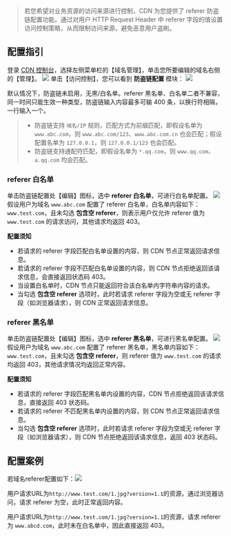 > 若您希望对业务资源的访问来源进行控制，CDN 为您提供了 referer 防盗链配置功能。通过对用户 HTTP Request Header 中 referer 字段的值设置访问控制策略，从而限制访问来源，避免恶意用户盗刷。

## 配置指引

登录 [CDN 控制台](http://console.tce.fsphere.cn/cdn)，选择左侧菜单栏的【域名管理】，单击您所要编辑的域名右侧的【管理】。
![](http://imgcache.tcecqpoc.fsphere.cn/image/mc.qcloudimg.com/static/img/1f2cb594cd614b62b589cb20a20ed362/basic-config-1.png)
单击【访问控制】，您可以看到 **防盗链配置** 模块：
![](http://imgcache.tcecqpoc.fsphere.cn/image/mc.qcloudimg.com/static/img/7322fafaaf8a7d48422be43d8dc01f63/refer-config-1.png)

默认情况下，防盗链未启用，无黑/白名单。referer 黑名单、白名单二者不兼容，同一时间只能生效一种类型，防盗链输入内容最多可输 400 条，以换行符相隔，一行输入一个。

> - 防盗链支持 ```域名/IP``` 规则，匹配方式为前缀匹配，即假设名单为 ```www.abc.com```，则 ```www.abc.com/123```、```www.abc.com.cn``` 也会匹配；假设配置名单为 ```127.0.0.1```，则 ```127.0.0.1/123``` 也会匹配。
> - 防盗链支持通配符匹配，即假设名单为 ```*.qq.com```，则 ```www.qq.com```、```a.qq.com``` 均会匹配。

### referer 白名单

单击防盗链配置处【编辑】图标，选中 **referer 白名单**，可进行白名单配置。
![](http://imgcache.tcecqpoc.fsphere.cn/image/mc.qcloudimg.com/static/img/49bd3daadeba7fccee2858f1e7e82e2f/refer-config-3.png)
假设用户为域名 ```www.abc.com``` 配置了 referer 白名单，白名单内容如下：```www.test.com```，且未勾选 **包含空 referer**，则表示用户仅允许 referer 值为 ```www.test.com``` 的请求访问，其他请求均返回 403。 

**配置须知** 

- 若请求的 referer 字段匹配白名单设置的内容，则 CDN 节点正常返回请求信息。
- 若请求的 referer 字段不匹配白名单设置的内容，则 CDN 节点拒绝返回该请求信息，会直接返回状态码 403。
- 当设置白名单时，CDN 节点只能返回符合该白名单内字符串内容的请求。
- 当勾选 **包含空 referer** 选项时，此时若请求 referer 字段为空或无 referer 字段（如浏览器请求），则 CDN 正常返回请求信息。

### referer 黑名单

单击防盗链配置处【编辑】图标，选中 **referer 黑名单**，可进行黑名单配置。
![](http://imgcache.tcecqpoc.fsphere.cn/image/mc.qcloudimg.com/static/img/690538acf3324386b5d9ad9616aa100f/refer-config-2.png)
假设用户为域名 ```www.abc.com``` 配置了 referer 黑名单，黑名单内容如下：```www.test.com```，且未勾选 **包含空 referer**，则 referer 值为 ```www.test.com``` 的请求均返回 403，其他请求情况均返回正常内容。

**配置须知** 

- 若请求的 referer 字段匹配黑名单内设置的内容，CDN 节点拒绝返回该请求信息，直接返回 403 状态码。
- 若请求的 referer 不匹配黑名单内设置的内容，则 CDN 节点正常返回请求信息。
- 当勾选 **包含空 referer** 选项时，此时若请求 referer 字段为空或无 referer 字段（如浏览器请求），则 CDN 节点拒绝返回该请求信息，返回 403 状态码。

## 配置案例

若域名referer配置如下：![](http://imgcache.tcecqpoc.fsphere.cn/image/mc.qcloudimg.com/static/img/b48cb8de16269e71c6575d54bfc7d2d6/refer-config-4.png)

用户请求URL为```http://www.test.com/1.jpg?version=1.1```的资源，通过浏览器访问，请求 referer 为空，此时正常返回内容。

用户请求URL为```http://www.test.com/1.jpg?version=1.1```的资源，请求 referer 为 ```www.abcd.com```，此时未在白名单中，因此直接返回 403。